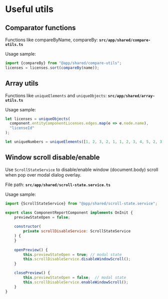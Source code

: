 # Useful utils



## Comparator functions

Functions like compareByName, compareBy: **`src/app/shared/compare-utils.ts`**

Usage sample:

```javascript
import {compareBy} from "@app/shared/compare-utils";
licenses = licenses.sort(compareBy(name));
```



## Array utils 

Functions like `uniqueElements` and `uniqueObjects`: **`src/app/shared/array-utils.ts`**

Usage sample:

```javascript
let licenses = uniqueObjects(
  component.entityComponentLicenses.edges.map(e => e.node.name), 
  "licenseId"
);

let uniqueNumbers = uniqueElements([1, 2, 3, 2, 1, 1, 2, 3, 4, 5, 2, 3]);
```



## Window scroll disable/enable

Use `ScrollStateService` to disable/enable window (document.body) scroll when pop over modal dialog overlay.

File path: **`src/app/shared/scroll-state.service.ts`**

Usage sample:

```javascript
import {ScrollStateService} from "@app/shared/scroll-state.service";

export class ComponentReportComponent implements OnInit {
    previewStateOpen = false;
    
    constructor(
        private scrollDisableService: ScrollStateService
    ) {
    }
    
    openPreview() {
        this.previewStateOpen = true; // modal state
        this.scrollDisableService.disableWindowScroll();
    }

    closePreview() {
        this.previewStateOpen = false;  // modal state
        this.scrollDisableService.enableWindowScroll();
    }
}
```

